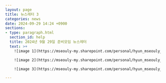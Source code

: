 ```yaml
---
layout: page
title: 뉴스레터 3 
categories: news
date: 2024-09-29 14:24 +0900
sections:
- type: paragraph.html
  section_id: help
  title: 2024년 9월 29일 준비모임 뉴스레터
  text: >+
    ![image 1](https://mseouly-my.sharepoint.com/personal/hyun_mseouly_org/Documents/Images/20241008_115544626_iOS.jpg)

    ![image 2](https://mseouly-my.sharepoint.com/personal/hyun_mseouly_org/Documents/Images/20241008_115600883_iOS.jpg)

    ![image 3](https://mseouly-my.sharepoint.com/personal/hyun_mseouly_org/Documents/Images/20241008_115613261_iOS.jpg)

---
```


